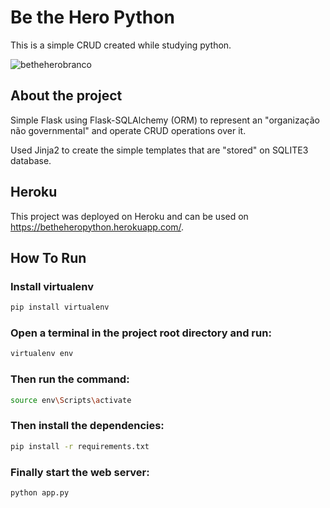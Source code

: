 # Be the Hero Python

This is a simple CRUD created while studying python.

![betheherobranco](https://user-images.githubusercontent.com/21676380/110052873-1097f700-7d37-11eb-89a9-916c78aa31f2.png)

## About the project
Simple Flask using Flask-SQLAlchemy (ORM) to represent an "organização não governmental" and operate CRUD operations over it.

Used Jinja2 to create the simple templates that are "stored" on SQLITE3 database.


## Heroku

This project was deployed on Heroku and can be used on https://betheheropython.herokuapp.com/.



## How To Run

### Install virtualenv
```bash
pip install virtualenv
```


### Open a terminal in the project root directory and run:
```bash
virtualenv env
```


### Then run the command:
```bash
source env\Scripts\activate
```


### Then install the dependencies:
```bash
pip install -r requirements.txt
```

### Finally start the web server:
```bash
python app.py
```
